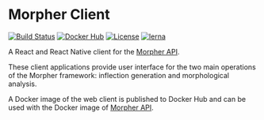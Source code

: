 # Morpher Client

[![Build Status](https://img.shields.io/circleci/project/github/szgabsz91/morpher-client/master.svg)](https://circleci.com/gh/szgabsz91/workflows/morpher-client)
[![Docker Hub](https://img.shields.io/docker/v/szgabsz91/morpher-client?label=docker)](https://hub.docker.com/repository/docker/szgabsz91/morpher-client)
[![License](https://img.shields.io/github/license/szgabsz91/morpher-client.svg)](https://github.com/szgabsz91/morpher-client/blob/master/LICENSE)
[![lerna](https://img.shields.io/badge/maintained%20with-lerna-cc00ff.svg)](https://lerna.js.org/)

A React and React Native client for the [Morpher API](https://github.com/szgabsz91/morpher-api).

These client applications provide user interface for the two main operations of the Morpher framework: inflection generation and morphological analysis.

A Docker image of the web client is published to Docker Hub and can be used with the Docker image of [Morpher API](https://github.com/szgabsz91/morpher-api).
